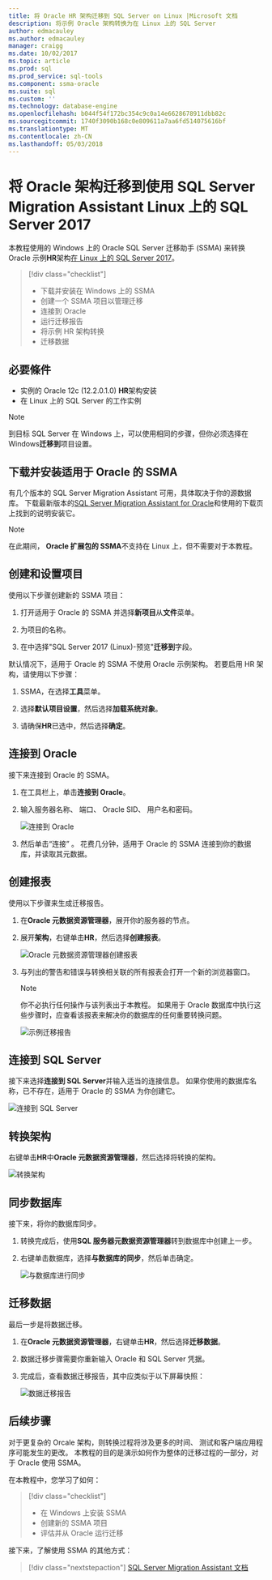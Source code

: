 ```yaml
---
title: 将 Oracle HR 架构迁移到 SQL Server on Linux |Microsoft 文档
description: 将示例 Oracle 架构转换为在 Linux 上的 SQL Server
author: edmacauley
ms.author: edmacauley
manager: craigg
ms.date: 10/02/2017
ms.topic: article
ms.prod: sql
ms.prod_service: sql-tools
ms.component: ssma-oracle
ms.suite: sql
ms.custom: ''
ms.technology: database-engine
ms.openlocfilehash: b044f54f172bc354c9c0a14e6628678911dbb82c
ms.sourcegitcommit: 1740f3090b168c0e809611a7aa6fd514075616bf
ms.translationtype: MT
ms.contentlocale: zh-CN
ms.lasthandoff: 05/03/2018
---
```

# <a name="migrate-an-oracle-schema-to-sql-server-2017-on-linux-with-the-sql-server-migration-assistant"></a>将 Oracle 架构迁移到使用 SQL Server Migration Assistant Linux 上的 SQL Server 2017

本教程使用的 Windows 上的 Oracle SQL Server 迁移助手 (SSMA) 来转换 Oracle 示例**HR**架构[在 Linux 上的 SQL Server 2017](../../linux/sql-server-linux-overview.md)。

> [!div class="checklist"]
> * 下载并安装在 Windows 上的 SSMA
> * 创建一个 SSMA 项目以管理迁移
> * 连接到 Oracle
> * 运行迁移报告
> * 将示例 HR 架构转换
> * 迁移数据

## <a name="prerequisites"></a>必要條件

- 实例的 Oracle 12c (12.2.0.1.0) **HR**架构安装
- 在 Linux 上的 SQL Server 的工作实例

> [!NOTE]
> 到目标 SQL Server 在 Windows 上，可以使用相同的步骤，但你必须选择在 Windows**迁移到**项目设置。

## <a name="download-and-install-ssma-for-oracle"></a>下载并安装适用于 Oracle 的 SSMA

有几个版本的 SQL Server Migration Assistant 可用，具体取决于你的源数据库。  下载最新版本的[SQL Server Migration Assistant for Oracle](http://aka.ms/ssmafororacle)和使用的下载页上找到的说明安装它。

> [!NOTE]
> 在此期间， **Oracle 扩展包的 SSMA**不支持在 Linux 上，但不需要对于本教程。

## <a name="create-and-set-up-project"></a>创建和设置项目

使用以下步骤创建新的 SSMA 项目：

1. 打开适用于 Oracle 的 SSMA 并选择**新项目**从**文件**菜单。

1. 为项目的名称。

1. 在中选择"SQL Server 2017 (Linux)-预览"**迁移到**字段。

默认情况下，适用于 Oracle 的 SSMA 不使用 Oracle 示例架构。 若要启用 HR 架构，请使用以下步骤：

1. SSMA，在选择**工具**菜单。

1. 选择**默认项目设置**，然后选择**加载系统对象**。

1. 请确保**HR**已选中，然后选择**确定**。

## <a name="connect-to-oracle"></a>连接到 Oracle

接下来连接到 Oracle 的 SSMA。

1. 在工具栏上，单击**连接到 Oracle**。

1. 输入服务器名称、 端口、 Oracle SID、 用户名和密码。

   ![连接到 Oracle](./media/sql-server-linux-convert-from-oracle/ConnectToOracle.png)

1. 然后单击“连接” 。 花费几分钟，适用于 Oracle 的 SSMA 连接到你的数据库，并读取其元数据。

## <a name="create-a-report"></a>创建报表

使用以下步骤来生成迁移报告。

1. 在**Oracle 元数据资源管理器**，展开你的服务器的节点。

1. 展开**架构**，右键单击**HR**，然后选择**创建报表**。

   ![Oracle 元数据资源管理器创建报表](./media/sql-server-linux-convert-from-oracle/CreateReport.png)

1. 与列出的警告和错误与转换相关联的所有报表会打开一个新的浏览器窗口。

   > [!NOTE]
   > 你不必执行任何操作与该列表出于本教程。 如果用于 Oracle 数据库中执行这些步骤时，应查看该报表来解决你的数据库的任何重要转换问题。

   ![示例迁移报告](./media/sql-server-linux-convert-from-oracle/SSMAReport.png)

## <a name="connect-to-sql-server"></a>连接到 SQL Server

接下来选择**连接到 SQL Server**并输入适当的连接信息。  如果你使用的数据库名称，已不存在，适用于 Oracle 的 SSMA 为你创建它。

![连接到 SQL Server](./media/sql-server-linux-convert-from-oracle/ConnectToSQLServer.png)

## <a name="convert-schema"></a>转换架构

右键单击**HR**中**Oracle 元数据资源管理器**，然后选择将转换的架构。

![转换架构](./media/sql-server-linux-convert-from-oracle/ConvertSchema.png)

## <a name="synchronize-database"></a>同步数据库

接下来，将你的数据库同步。

1. 转换完成后，使用**SQL 服务器元数据资源管理器**转到数据库中创建上一步。

1. 右键单击数据库，选择**与数据库的同步**，然后单击确定。

   ![与数据库进行同步](./media/sql-server-linux-convert-from-oracle/SynchronizeWithDatabase.png)

## <a name="migrate-data"></a>迁移数据

最后一步是将数据迁移。

1. 在**Oracle 元数据资源管理器**，右键单击**HR**，然后选择**迁移数据**。

1. 数据迁移步骤需要你重新输入 Oracle 和 SQL Server 凭据。

1. 完成后，查看数据迁移报告，其中应类似于以下屏幕快照：

   ![数据迁移报告](./media/sql-server-linux-convert-from-oracle/DataMigrationReport.png)

## <a name="next-steps"></a>后续步骤

对于更复杂的 Orcale 架构，则转换过程将涉及更多的时间、 测试和客户端应用程序可能发生的更改。 本教程的目的是演示如何作为整体的迁移过程的一部分，对于 Oracle 使用 SSMA。

在本教程中，您学习了如何：
> [!div class="checklist"]
> * 在 Windows 上安装 SSMA
> * 创建新的 SSMA 项目
> * 评估并从 Oracle 运行迁移

接下来，了解使用 SSMA 的其他方式：

> [!div class="nextstepaction"]
>[SQL Server Migration Assistant 文档](../sql-server-migration-assistant.md)
